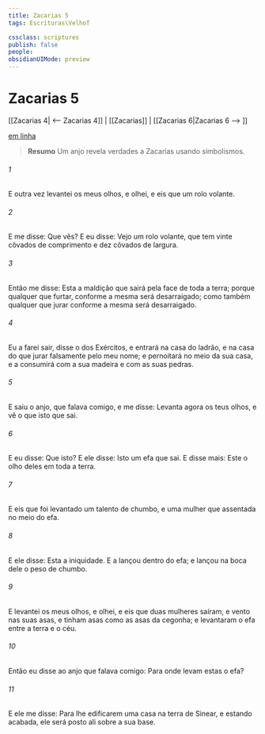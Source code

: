 ```yaml
---
title: Zacarias 5
tags: Escrituras\VelhoT

cssclass: scriptures
publish: false
people:
obsidianUIMode: preview
---
```


# Zacarias 5
[[Zacarias 4| <-- Zacarias 4]] | [[Zacarias]] | [[Zacarias 6|Zacarias 6 --> ]]

[em linha](https://churchofjesuschrist.org/study/scriptures/ot/zech/5?lang=por)

> __Resumo__
Um anjo revela verdades a Zacarias usando simbolismos.

###### 1 
E outra vez levantei os meus olhos, e olhei, e eis que  um rolo volante.

###### 2 
E me disse: Que vês? E eu disse: Vejo um rolo volante, que tem vinte côvados de comprimento e dez côvados de largura.

###### 3 
Então me disse: Esta  a maldição que sairá pela face de toda a terra; porque qualquer que furtar, conforme a mesma  será desarraigado; como também qualquer que jurar  conforme a mesma  será desarraigado.

###### 4 
Eu a farei sair, disse o  dos Exércitos, e entrará na casa do ladrão, e na casa do que jurar falsamente pelo meu nome; e pernoitará no meio da sua casa, e a consumirá com a sua madeira e com as suas pedras.

###### 5 
E saiu o anjo, que falava comigo, e me disse: Levanta agora os teus olhos, e vê o que  isto que sai.

###### 6 
E eu disse: Que  isto? E ele disse: Isto  um efa que sai. E disse mais: Este  o olho deles em toda a terra.

###### 7 
E eis que foi levantado um talento de chumbo, e  uma mulher que  assentada no meio do efa.

###### 8 
E ele disse: Esta  a iniquidade. E a lançou dentro do efa; e lançou na boca dele o peso de chumbo.

###### 9 
E levantei os meus olhos, e olhei, e eis que duas mulheres saíram, e  vento nas suas asas, e tinham asas como as asas da cegonha; e levantaram o efa entre a terra e o céu.

###### 10 
Então eu disse ao anjo que falava comigo: Para onde levam estas o efa?

###### 11 
E ele me disse: Para lhe edificarem uma casa na terra de Sinear, e estando  acabada, ele será posto ali sobre a sua base.

